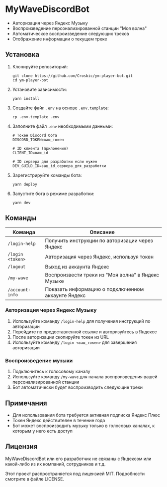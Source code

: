 # MyWaveDiscordBot

- Авторизация через Яндекс Музыку
- Воспроизведение персонализированной станции "Моя волна"
- Автоматическое воспроизведение следующих треков
- Отображение информации о текущем треке

## Установка

1. Клонируйте репозиторий:

   ```
   git clone https://github.com/Crosbic/ym-player-bot.git
   cd ym-player-bot
   ```

2. Установите зависимости:

   ```
   yarn install
   ```

3. Создайте файл `.env` на основе `.env.template`:

   ```
   cp .env.template .env
   ```

4. Заполните файл `.env` необходимыми данными:

   ```
   # Токен Discord бота
   DISCORD_TOKEN=ваш_токен

   # ID клиента (приложения)
   CLIENT_ID=ваш_id

   # ID сервера для разработки если нужен
   DEV_GUILD_ID=ваш_id_сервера_для_разработки
   ```

5. Зарегистрируйте команды бота:

   ```
   yarn deploy
   ```

6. Запустите бота в режиме разработки:
   ```
   yarn dev
   ```
   
## Команды

| Команда          | Описание                                           |
| ---------------- | -------------------------------------------------- |
| `/login-help`    | Получить инструкции по авторизации через Яндекс    |
| `/login <token>` | Авторизация через Яндекс, используя токен          |
| `/logout`        | Выход из аккаунта Яндекс                           |
| `/my-wave`       | Воспроизвести треки из "Моя волна" в Яндекс Музыке |
| `/account-info`  | Показать информацию о подключенном аккаунте Яндекс |

### Авторизация через Яндекс Музыку

1. Используйте команду `/login-help` для получения инструкций по авторизации
2. Перейдите по предоставленной ссылке и авторизуйтесь в Яндексе
3. После авторизации скопируйте токен из URL
4. Используйте команду `/login <ваш_токен>` для завершения авторизации

### Воспроизведение музыки

1. Подключитесь к голосовому каналу
2. Используйте команду `/my-wave` для начала воспроизведения вашей персонализированной станции
3. Бот автоматически будет воспроизводить следующие треки

## Примечания

- Для использования бота требуется активная подписка Яндекс Плюс
- Токен Яндекс действителен в течение года
- Бот может воспроизводить музыку только в голосовых каналах, к которым у него есть доступ

## Лицензия

MyWaveDiscordBot или его разработчик не связаны с Яндексом или какой-либо из их компаний, сотрудников и т.д.

Этот проект распространяется под лицензией MIT. Подробности смотрите в файле LICENSE.
